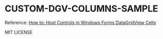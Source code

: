 CUSTOM-DGV-COLUMNS-SAMPLE
=========================

Reference: [How to: Host Controls in Windows Forms DataGridView Cells](https://learn.microsoft.com/en-us/dotnet/desktop/winforms/controls/how-to-host-controls-in-windows-forms-datagridview-cells?view=netframeworkdesktop-4.8)

MIT LICENSE
